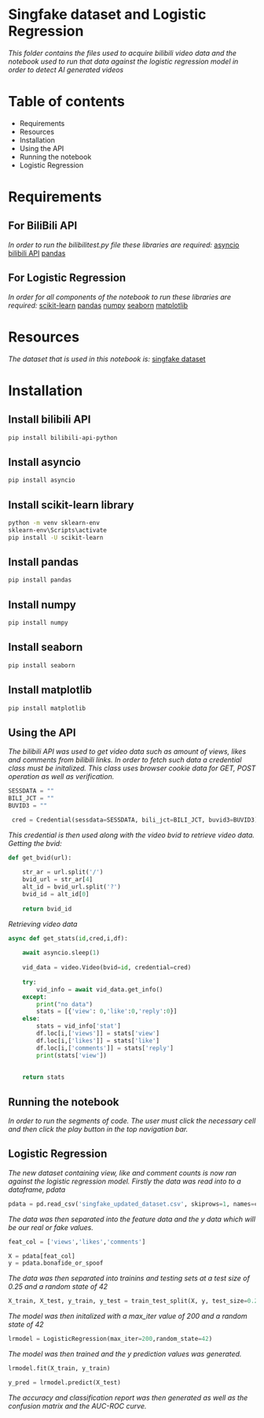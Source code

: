 # Singfake dataset and Logistic Regression
*This folder contains the files used to acquire bilibili video data and the notebook used to run that data against the logistic regression model in order to detect AI generated videos*
# Table of contents
- Requirements
- Resources
- Installation
- Using the API
- Running the notebook
- Logistic Regression

# Requirements

## For BiliBili API
*In order to run the bilibilitest.py file these libraries are required:*
[asyncio](https://pypi.org/project/asyncio/)
[bilibili API](https://pypi.org/project/bilibili-api-python/)
[pandas](https://pypi.org/project/pandas/)

## For Logistic Regression
*In order for all components of the notebook to run these libraries are required:*
[scikit-learn](https://scikit-learn.org/stable/install.html)
[pandas](https://pypi.org/project/pandas/)
[numpy](https://pypi.org/project/numpy/)
[seaborn](https://pypi.org/project/seaborn/)
[matplotlib](https://pypi.org/project/matplotlib/)

# Resources
*The dataset that is used in this notebook is:* [singfake dataset](https://singfake.org/)

# Installation

## Install bilibili API
```bash
pip install bilibili-api-python
```
## Install asyncio
```bash
pip install asyncio
```
## Install scikit-learn library

```bash
python -m venv sklearn-env
sklearn-env\Scripts\activate
pip install -U scikit-learn
```
## Install pandas

```bash
pip install pandas
```

## Install numpy

```bash
pip install numpy
```

## Install seaborn

```bash
pip install seaborn
```

## Install matplotlib

```bash
pip install matplotlib
```

## Using the API
*The bilibili API was used to get video data such as amount of views, likes and comments from bilibili links. In order to fetch such data a credential class must be initalized. This class uses browser cookie data for GET, POST operation as well as verification.*
```python
SESSDATA = ""
BILI_JCT = ""
BUVID3 = ""
```
```python
 cred = Credential(sessdata=SESSDATA, bili_jct=BILI_JCT, buvid3=BUVID3)
```
*This credential is then used along with the video bvid to retrieve video data.*
*Getting the bvid:*
```python
def get_bvid(url):
    
    str_ar = url.split('/')
    bvid_url = str_ar[4]
    alt_id = bvid_url.split('?')
    bvid_id = alt_id[0]
    
    return bvid_id
```
*Retrieving video data*
```python
async def get_stats(id,cred,i,df):
    
    await asyncio.sleep(1) 
    
    vid_data = video.Video(bvid=id, credential=cred)
    
    try:
        vid_info = await vid_data.get_info()
    except:
        print("no data")
        stats = [{'view': 0,'like':0,'reply':0}]
    else:
        stats = vid_info['stat']
        df.loc[i,['views']] = stats['view']
        df.loc[i,['likes']] = stats['like']
        df.loc[i,['comments']] = stats['reply']
        print(stats['view'])
        
        
    return stats
```

## Running the notebook
*In order to run the segments of code. The user must click the necessary cell and then click the play button in the top navigation bar.*

## Logistic Regression

*The new dataset containing view, like and comment counts is now ran against the logistic regression model. Firstly the data was read into to a dataframe, pdata*
```python
pdata = pd.read_csv('singfake_updated_dataset.csv', skiprows=1, names=col_names)
```
*The data was then separated into the feature data and the y data which will be our real or fake values.*
```python
feat_col = ['views','likes','comments']

X = pdata[feat_col] 
y = pdata.bonafide_or_spoof
```
*The data was then separated into trainins and testing sets at a test size of 0.25 and a random state of 42*
```python
X_train, X_test, y_train, y_test = train_test_split(X, y, test_size=0.25, random_state=42)
```
*The model was then initalized with a max_iter value of 200 and a random state of 42*
```python
lrmodel = LogisticRegression(max_iter=200,random_state=42)
```
*The model was then trained and the y prediction values was generated.*
```python
lrmodel.fit(X_train, y_train)

y_pred = lrmodel.predict(X_test)
```
*The accuracy and classification report was then generated as well as the confusion matrix and the AUC-ROC curve.*
